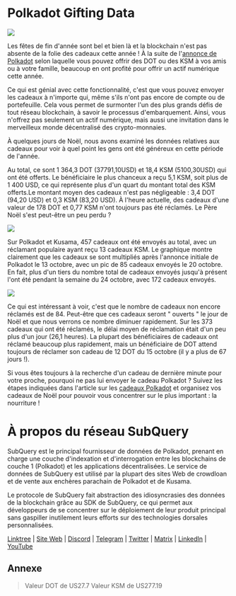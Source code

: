 # Polkadot Gifting Data

![](https://miro.medium.com/max/1400/1*Y_Fm1wWLcN9lAbWr0KK1qA.png)

Les fêtes de fin d'année sont bel et bien là et la blockchain n'est pas absente de la folie des cadeaux cette année ! À la suite de l'[annonce de Polkadot](https://polkadot.network/blog/introducing-polkadot-kusama-gifts/) selon laquelle vous pouvez offrir des DOT ou des KSM à vos amis ou à votre famille, beaucoup en ont profité pour offrir un actif numérique cette année.

Ce qui est génial avec cette fonctionnalité, c'est que vous pouvez envoyer les cadeaux à n'importe qui, même s'ils n'ont pas encore de compte ou de portefeuille. Cela vous permet de surmonter l'un des plus grands défis de tout réseau blockchain, à savoir le processus d'embarquement. Ainsi, vous n'offrez pas seulement un actif numérique, mais aussi une invitation dans le merveilleux monde décentralisé des crypto-monnaies.

À quelques jours de Noël, nous avons examiné les données relatives aux cadeaux pour voir à quel point les gens ont été généreux en cette période de l'année.

Au total, ce sont 1 364,3 DOT (37791,10USD) et 18,4 KSM (5100,30USD) qui ont été offerts. Le bénéficiaire le plus chanceux a reçu 5,1 KSM, soit plus de 1 400 USD, ce qui représente plus d'un quart du montant total des KSM offerts.Le montant moyen des cadeaux n'est pas négligeable : 3,4 DOT (94,20 USD) et 0,3 KSM (83,20 USD). À l'heure actuelle, des cadeaux d'une valeur de 178 DOT et 0,77 KSM n'ont toujours pas été réclamés. Le Père Noël s'est peut-être un peu perdu ?

![](https://miro.medium.com/max/1400/0*39FkrB8c1ZE2LhlU)

Sur Polkadot et Kusama, 457 cadeaux ont été envoyés au total, avec un réclamant populaire ayant reçu 13 cadeaux KSM. Le graphique montre clairement que les cadeaux se sont multipliés après l'annonce initiale de Polkadot le 13 octobre, avec un pic de 85 cadeaux envoyés le 20 octobre. En fait, plus d'un tiers du nombre total de cadeaux envoyés jusqu'à présent l'ont été pendant la semaine du 24 octobre, avec 172 cadeaux envoyés.

![](https://miro.medium.com/max/1400/0*F12i2JCMl0YOwaLG)

Ce qui est intéressant à voir, c'est que le nombre de cadeaux non encore réclamés est de 84. Peut-être que ces cadeaux seront " ouverts " le jour de Noël et que nous verrons ce nombre diminuer rapidement. Sur les 373 cadeaux qui ont été réclamés, le délai moyen de réclamation était d'un peu plus d'un jour (26,1 heures). La plupart des bénéficiaires de cadeaux ont réclamé beaucoup plus rapidement, mais un bénéficiaire de DOT attend toujours de réclamer son cadeau de 12 DOT du 15 octobre (il y a plus de 67 jours !).

Si vous êtes toujours à la recherche d'un cadeau de dernière minute pour votre proche, pourquoi ne pas lui envoyer le cadeau Polkadot ? Suivez les étapes indiquées dans l'article sur les [cadeaux Polkadot](https://polkadot.network/blog/introducing-polkadot-kusama-gifts/) et organisez vos cadeaux de Noël pour pouvoir vous concentrer sur le plus important : la nourriture !

# À propos du réseau SubQuery

SubQuery est le principal fournisseur de données de Polkadot, prenant en charge une couche d'indexation et d'interrogation entre les blockchains de couche 1 (Polkadot) et les applications décentralisées. Le service de données de SubQuery est utilisé par la plupart des sites Web de crowdloan et de vente aux enchères parachain de Polkadot et de Kusama.

Le protocole de SubQuery fait abstraction des idiosyncrasies des données de la blockchain grâce au SDK de SubQuery, ce qui permet aux développeurs de se concentrer sur le déploiement de leur produit principal sans gaspiller inutilement leurs efforts sur des technologies dorsales personnalisées.

[Linktree](https://linktr.ee/subquerynetwork) | [Site Web](https://subquery.network/) | [Discord](https://discord.com/invite/78zg8aBSMG) | [Telegram](https://t.me/subquerynetwork) | [Twitter](https://twitter.com/subquerynetwork) | [Matrix](https://matrix.to/#/#subquery:matrix.org) | [LinkedIn](https://www.linkedin.com/company/subquery) | [YouTube](https://www.youtube.com/channel/UCi1a6NUUjegcLHDFLr7CqLw)

## Annexe

> Valeur DOT de US27.7 Valeur KSM de US277.19
